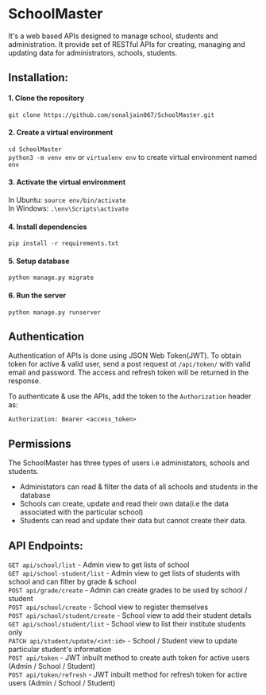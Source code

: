 # SchoolMaster

It's a web based APIs designed to manage school, students and administration. It provide set of RESTful APIs for creating, managing and updating data for administrators, schools, students. 

## Installation:
#### 1. Clone the repository
`git clone https://github.com/sonaljain067/SchoolMaster.git
`

#### 2. Create a virtual environment
`cd SchoolMaster` <br/>
`python3 -m venv env` or `virtualenv env` 
to create virtual environment named `env`

#### 3. Activate the virtual environment
In Ubuntu: `source env/bin/activate` <br/>
In Windows: `.\env\Scripts\activate`

#### 4. Install dependencies
`pip install -r requirements.txt`

#### 5. Setup database 
`python manage.py migrate`

#### 6. Run the server
`python manage.py runserver`

## Authentication 
Authentication of APIs is done using JSON Web Token(JWT). To obtain token for active & valid user, send a post request ot `/api/token/` with valid email and password. The access and refresh token will be returned in the response.

To authenticate & use the APIs, add the token to the `Authorization` header as:

`Authorization: Bearer <access_token>`

## Permissions 
The SchoolMaster has three types of users i.e administators, schools and students.

- Administators can read & filter the data of all schools and students in the database
- Schools can create, update and read their own data(i.e the data associated with the particular school)
- Students can read and update their data but cannot create their data.

## API Endpoints:
`GET api/school/list` - Admin view to get lists of school <br/>
`GET api/school-student/list` - Admin view to get lists of students with school and can filter by grade & school <br/>
`POST api/grade/create` - Admin can create grades to be used by school / student  <br/>
`POST api/school/create` - School view to register themselves  <br/>
`POST api/school/student/create` - School view to add their student details <br/>
`GET api/school/student/list` - School view to list their institute students only <br/>
`PATCH api/student/update/<int:id>` - School / Student view to update particular student's information <br/>
`POST api/token` - JWT inbuilt method to create auth token for active users (Admin / School / Student) <br/>
`POST api/token/refresh` - JWT inbuilt method for refresh token for active users (Admin / School / Student) <br/>
